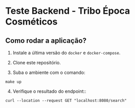# Teste Backend - Tribo Época Cosméticos

## Como rodar a aplicação?

1. Instale a última versão do `docker` e `docker-compose`.

2. Clone este repositório.

3. Suba o ambiente com o comando:

`make up`

4. Verifique o resultado do endpoint::

``` 
curl --location --request GET "localhost:8080/search"
``` 
